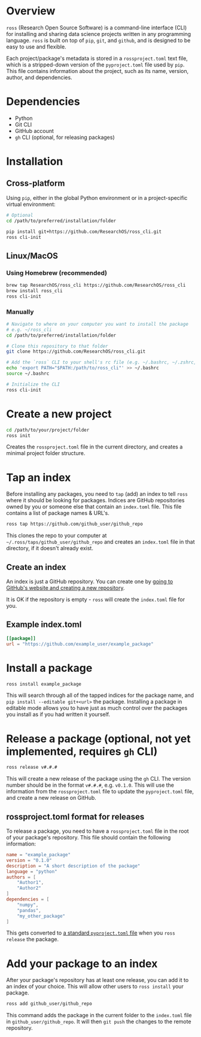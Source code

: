 # Overview
`ross` (Research Open Source Software) is a command-line interface (CLI) for installing and sharing data science projects written in any programming language. `ross` is built on top of `pip`, `git`, and `github`, and is designed to be easy to use and flexible.

Each project/package's metadata is stored in a `rossproject.toml` text file, which is a stripped-down version of the `pyproject.toml` file used by `pip`. This file contains information about the project, such as its name, version, author, and dependencies.

# Dependencies
- Python
- Git CLI
- GitHub account
- `gh` CLI (optional, for releasing packages)

# Installation
## Cross-platform
Using `pip`, either in the global Python environment or in a project-specific virtual environment:
```bash
# Optional
cd /path/to/preferred/installation/folder
```

```bash
pip install git+https://github.com/ResearchOS/ross_cli.git
ross cli-init
```

## Linux/MacOS
### Using Homebrew (recommended)
```bash
brew tap ResearchOS/ross_cli https://github.com/ResearchOS/ross_cli
brew install ross_cli
ross cli-init
```

### Manually
```bash
# Navigate to where on your computer you want to install the package
# e.g. ~/ross_cli
cd /path/to/preferred/installation/folder

# Clone this repository to that folder
git clone https://github.com/ResearchOS/ross_cli.git

# Add the `ross` CLI to your shell's rc file (e.g. ~/.bashrc, ~/.zshrc, ~/.bash_profile, etc.)
echo 'export PATH="$PATH:/path/to/ross_cli"' >> ~/.bashrc
source ~/.bashrc

# Initialize the CLI
ross cli-init
```

# Create a new project
```bash
cd /path/to/your/project/folder
ross init
```
Creates the `rossproject.toml` file in the current directory, and creates a minimal project folder structure.

# Tap an index
Before installing any packages, you need to `tap` (add) an index to tell `ross` where it should be looking for packages. Indices are GitHub repositories owned by you or someone else that contain an `index.toml` file. This file contains a list of package names & URL's.
```bash
ross tap https://github.com/github_user/github_repo
```
This clones the repo to your computer at `~/.ross/taps/github_user/github_repo` and creates an `index.toml` file in that directory, if it doesn't already exist.

## Create an index
An index is just a GitHub repository. You can create one by [going to GitHub's website and creating a new repository](https://docs.github.com/en/repositories/creating-and-managing-repositories/quickstart-for-repositories). 

It is OK if the repository is empty - `ross` will create the `index.toml` file for you.

## Example index.toml
```toml
[[package]]
url = "https://github.com/example_user/example_package"
```

# Install a package
```bash
ross install example_package
```
This will search through all of the tapped indices for the package name, and `pip install --editable git+<url>` the package. Installing a package in editable mode allows you to have just as much control over the packages you install as if you had written it yourself.

# Release a package (optional, not yet implemented, requires `gh` CLI)
```bash
ross release v#.#.#
```
This will create a new release of the package using the `gh` CLI. The version number should be in the format `v#.#.#`, e.g. `v0.1.0`. This will use the information from the `rossproject.toml` file to update the `pyproject.toml` file, and create a new release on GitHub.

## rossproject.toml format for releases
To release a package, you need to have a `rossproject.toml` file in the root of your package's repository. This file should contain the following information:
```toml
name = "example_package"
version = "0.1.0"
description = "A short description of the package"
language = "python"
authors = [
    "Author1",
    "Author2"
]
dependencies = [
    "numpy",
    "pandas",
    "my_other_package"
]
```
This gets converted to [a standard `pyproject.toml` file](https://packaging.python.org/en/latest/guides/writing-pyproject-toml/#a-full-example) when you `ross release` the package.

# Add your package to an index
After your package's repository has at least one release, you can add it to an index of your choice. This will allow other users to `ross install` your package.
```bash
ross add github_user/github_repo
```
This command adds the package in the current folder to the `index.toml` file in `github_user/github_repo`. It will then `git push` the changes to the remote repository.